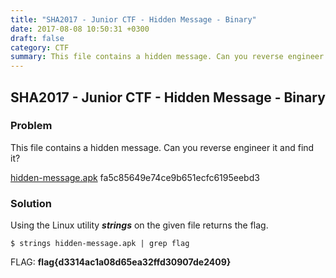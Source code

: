 ```yaml
---
title: "SHA2017 - Junior CTF - Hidden Message - Binary"
date: 2017-08-08 10:50:31 +0300
draft: false
category: CTF
summary: This file contains a hidden message. Can you reverse engineer it and find it?
---
```

## SHA2017 - Junior CTF - Hidden Message - Binary
### Problem

This file contains a hidden message. Can you reverse engineer it and find it?

[hidden-message.apk](#) fa5c85649e74ce9b651ecfc6195eebd3

### Solution

Using the Linux utility ___strings___ on the given file returns the flag.

``$ strings hidden-message.apk | grep flag``

FLAG: __flag{d3314ac1a08d65ea32ffd30907de2409}__
